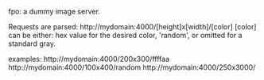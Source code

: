 fpo: a dummy image server.

Requests are parsed: http://mydomain:4000/[height]x[width]/[color]
[color] can be either: hex value for the desired color, 'random', or omitted for a standard gray.

examples: 
	http://mydomain:4000/200x300/ffffaa
	http://mydomain:4000/100x400/random
	http://mydomain:4000/250x3000/
